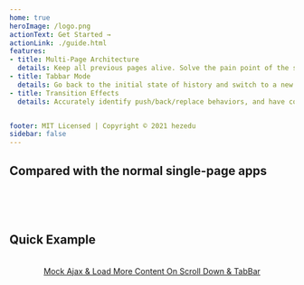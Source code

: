 ```yaml
---
home: true
heroImage: /logo.png
actionText: Get Started →
actionLink: ./guide.html
features:
- title: Multi-Page Architecture
  details: Keep all previous pages alive. Solve the pain point of the single-page apps with only one page alive.
- title: Tabbar Mode
  details: Go back to the initial state of history and switch to a new page, It achieves native-like features.
- title: Transition Effects
  details: Accurately identify push/back/replace behaviors, and have corresponding settable page transition effects.


footer: MIT Licensed | Copyright © 2021 hezedu
sidebar: false
---
```


<h2 id="index-compared">Compared with the normal single-page apps</h2>

<!-- - **Normal single-page apps:** When it back to the list page from the details page, The list page has to be recreated, and the API is requested again, and the scroll bar goes to the top.
- **Use history-navigation-vue:** When it back to the list page from the details page, list page everything remains the same, and has the corresponding transition effect. -->

<br>

<index-diff /> 



<br>

<!-- ## Quick Example
<div style="text-align: center">

[Mock Ajax & Load More Content On Scroll Down & TabBar](https://hezedu.github.io/history-navigation-vue/examples/quick-example.html)

</div> -->
<br>
<h2 id="quickExample">Quick Example</h2>
<p style="text-align: center;">
<br>
<a href="https://hezedu.github.io/history-navigation-vue/examples/quick-example.html" target="_blank" rel="noopener noreferrer">Mock Ajax & Load More Content On Scroll Down & TabBar<span class="open_new_win_icon"></span></a>
</p>
<br>
<br>

